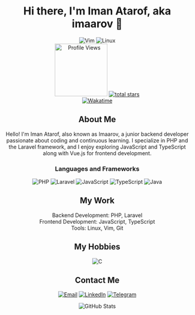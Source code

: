 <h1 align="center">Hi there, I'm Iman Atarof, aka imaarov 👋</h1>

<p align="center">
    <img src="https://img.shields.io/badge/Editor-Vim-019733?style=for-the-badge&logo=vim&logoColor=white" alt="Vim" />
    <img src="https://img.shields.io/badge/OS-Linux-FCC624?style=for-the-badge&logo=linux&logoColor=black" alt="Linux" />
    <br/>
<!-- Profile Views Badge -->
<img src="https://komarev.com/ghpvc/?username=imaarov&color=55960c&style=for-the-badge&label=Profile%20Views" alt="Profile Views" width="140px" />

<a href="https://github.com/imaarov?tab=repositories&sort=stargazers">
    <img alt="total stars" title="Total stars on GitHub" src="https://custom-icon-badges.demolab.com/github/stars/imaarov?color=55961c&style=for-the-badge&labelColor=488206&logo=star"/>
</a>
<br/>
<a href="https://wakatime.com/608c2640-2da4-4ae7-819b-21c17a5b9242">
    <img src="https://wakatime.com/badge/user/608c2640-2da4-4ae7-819b-21c17a5b9242.svg" alt="Wakatime" />
</a>
</p>

<h2 align="center">About Me</h2>

<p align="center">Hello! I'm Iman Atarof, also known as Imaarov, a junior backend developer passionate about coding and continuous learning. I specialize in PHP and the Laravel framework, and I enjoy exploring JavaScript and TypeScript along with Vue.js for frontend development.</p>

<h3 align="center">Languages and Frameworks</h3>

<p align="center">
    <img src="https://img.shields.io/badge/PHP-777BB4?style=for-the-badge&logo=php&logoColor=white" alt="PHP" />
    <img src="https://img.shields.io/badge/Laravel-FF2D20?style=for-the-badge&logo=laravel&logoColor=white" alt="Laravel" />
    <img src="https://img.shields.io/badge/JavaScript-F7DF1E?style=for-the-badge&logo=javascript&logoColor=black" alt="JavaScript" />
    <img src="https://img.shields.io/badge/TypeScript-3178C6?style=for-the-badge&logo=typescript&logoColor=white" alt="TypeScript" />
    <img src="https://img.shields.io/badge/Java-007396?style=for-the-badge&logo=java&logoColor=white" alt="Java" />
</p>

<h2 align="center">My Work</h2>

<p align="center">
    Backend Development: PHP, Laravel<br>
    Frontend Development: JavaScript, TypeScript<br>
    Tools: Linux, Vim, Git
</p>

<h2 align="center">My Hobbies</h2>

<p align="center">
   <img src="https://img.shields.io/badge/C-A8B9CC?style=for-the-badge&logo=c&logoColor=white" alt="C" />

</p>


<h2 align="center">Contact Me</h2>

<p align="center">
    <a href="mailto:info@imaarov.ir"><img src="https://img.shields.io/badge/Email-D14836?style=for-the-badge&logo=gmail&logoColor=white" alt="Email" /></a>
    <a href="https://www.linkedin.com/in/imaarov-"><img src="https://img.shields.io/badge/LinkedIn-0077B5?style=for-the-badge&logo=linkedin&logoColor=white" alt="LinkedIn" /></a>
    <a href="https://t.me/imaarov"><img src="https://img.shields.io/badge/Telegram-2CA5E0?style=for-the-badge&logo=telegram&logoColor=white" alt="Telegram" /></a>
</p>

<p align="center">
    <img src="https://github-readme-stats.vercel.app/api?username=imaarov&show_icons=true&theme=radical" alt="GitHub Stats" />
</p>
